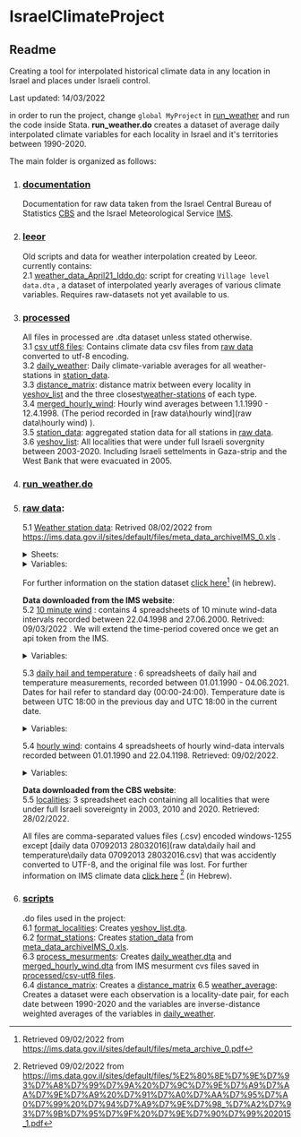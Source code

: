 # IsraelClimateProject
## Readme
Creating a tool for interpolated historical climate data in any location in Israel and places under Israeli control. 

Last updated: 14/03/2022

in order to run the project, change `global MyProject` in [run_weather](run_weather.do) and run the code inside Stata. **run_weather.do** creates a dataset of average daily interpolated climate variables for each locality in Israel and it's territories between 1990-2020.   

The main folder is organized as follows:

1. ### [documentation](documentation) 
    Documentation for raw data taken from the Israel Central Bureau of Statistics [CBS](documentation\cbs) and the Israel Meteorological Service [IMS](documentation\ims).

2. ### [leeor](leeor)
    Old scripts and data for weather interpolation created by Leeor. currently contains: <space><space>  
        2.1 [weather_data_April21_Iddo.do](leeor/weather_data_April21_Iddo.do): script for creating `Village level data.dta` , a dataset of interpolated yearly averages of various climate variables. Requires raw-datasets not yet available to us. 

3. ### [processed](processed)
    All files in processed are .dta dataset unless stated otherwise.  
        3.1 [csv utf8 files](/processed/csv_utf8_files): Contains climate data csv files from [raw data](#raw_data) converted to utf-8 encoding.  
        3.2 [daily_weather](processed/daily_weather.dta): Daily climate-variable averages for all weather-stations in [station_data](processed/station_data.dta).   
        3.3 [distance_matrix](processed/distance_matrix.dta): distance matrix between every locality in [yeshov_list](processed/yeshov_list.dta) and the three closest[weather-stations](processed/station_data.dta) of each type. <space><space>    
        3.4 [merged_hourly_wind](processed/merged_hourly_wind): Hourly wind averages between 1.1.1990 - 12.4.1998. (The period recorded in [raw data\hourly wind](raw data\hourly wind) ). <space><space>  
        3.5 [station_data](processed/station_data.dta): aggregated station data for all stations in [raw data](#raw_data). <space><space>  
        3.6 [yeshov_list](processed/yeshov_list.dta): All localities that were under full Israeli sovergnity between 2003-2020. Including Israeli settelments in Gaza-strip and the West Bank that were evacuated in 2005.   

4. ### [run_weather.do](run_weather.do)  
5. ### [raw data](/raw_data):
    5.1 [Weather station data](raw_data/meta_data_archiveIMS_0.xls): Retrived 08/02/2022 from https://ims.data.gov.il/sites/default/files/meta_data_archiveIMS_0.xls . 
    <details><summary>Sheets:</summary>
        1. <b> תחנות גשם </b> : Rain stations. <br> 
        2. <b>תחנות אקלים </b> : Climate stations. <br>
        3. <b>תחנות התאדות</b> : Evaporation stations. 
    </details>

    <details><summary>Variables:</summary>
        <ul>
        <li> <code>שם התחנה</code>: Station name. </li>
        <li> <code>מספר התחנה</code>: Station ID. </li>
        <li> <code>שם התחנה בלועזית</code>: Station name in English. </li>
        <li> <code>סוג התחנה</code>: Station type. </li>
        <li> <code>קוארדינטות ברשת ישראל החדשה</code>: Coordinates on the Israeli Transverse Mercator (ITM). Also Known as the New Israel Grid. </li>
            <ul>
            <li> <code>מזרח</code>: East. </li> 
            <li> <code>צפון</code>: North. </li>
            </ul>
        <li> <code>קואורדינטות גאוגרפיות</code> Universal Transverse Mercator (UTM) coordinates. </li>
            <ul>
            <li> <code>אורך גיאוגרפי E</code>: Longitude. </li>
            <li> <code>רוחב גיאוגרפי N</code>: Latitude. </li>
            </ul>
        <li> <code>גובה מעל פני הים (מטר)</code>: Height above sea level (meters). </li>
        <li> <code>תאריך הפתיחה </code>: Opening date. </li>
        <li> <code>תאריך הסגירה</code> Closing date. </li>
        <li> <code>תקופת זמינות הנתונים</code> Availability period. (Not available for evaporation stations) </li>
        </ul>
    </details>

    For further information on the station dataset [click here](documentation\ims\מטה-דטה-של-ארכיון-הנתונים-המטאורולוגיים.pdf)[^1] (in hebrew).  

    **Data downloaded from the IMS website**:  
    5.2 [10 minute wind](\raw_data\10_minute_wind) : contains 4 spreadsheets of 10 minute wind-data intervals recorded between 22.04.1998 and 27.06.2000. Retrived: 09/03/2022 . We will extend the time-period covered once we get an api token from the IMS. 

    <details><summary>Variables:</summary>
    <ul>
        <li> <code>שם תחנה</code>: Station name. </li>
        <li> <code>תאריך</code>:  Date. </li>
        <li> <code>שעה- LST</code>: Time in Israel Standard Time (IST), equivalent to UTC+02:00. </li>   
        <li> <code>מהירות הרוח(m/s)</code>: The average recorded wind-speed in the 10 minutes preceding <code>שעה- LST</code>. </li>
        <li> <code>זמן סיום 10 הדקות המקסימליות()</code> - the exact time (hh:mm) when the 10 minutes the maximum wind-speed was calculated ended. Ignore this column. </li>
    </ul>
    </details>

    5.3 [daily hail and temperature](\raw_data\daily_hail_and_temperature) : 6 spreadsheets of daily hail and temperature measurements, recorded between 01.01.1990 - 04.06.2021. Dates for hail refer to standard day (00:00-24:00). Temperature date is between UTC 18:00 in the previous day and UTC 18:00 in the current date. 

    <details><summary>Variables:</summary>
    <ul>
        <li> <code> שם תחנה</code>: Station name.
        <li> <code>מספר תחנה</code> : Station ID. 
        <li> <code>תאריך</code>:  Date.
        <li> <code>טמפרטורת מינימום ליד הקרקע(C°)</code>: Minimum temperature (Celsius) recorded in the previous 12 hours to UTC 06 by a thermometer that is positioned 5-10 cm above ground. 
        <li> <code>טמפרטורת מינימום(C°)</code>: Minimum temperature (Celsius) recorded in the observation's date. 
        <li> <code>טמפרטורת מקסימום(C°)</code>: Maximum temperature (Celsius) recorded in the observation's date.
        <li>  <code>ברד()</code>: Hail. 1 if hail occurred in that date, 0 if not, "-" if missing. 
    </ul>
    </details>
     
     5.4 [hourly wind](raw_data\hourly_wind): contains 4 spreadsheets of hourly wind-data intervals recorded between 01.01.1990 and 22.04.1198. Retrieved: 09/02/2022. 

    <details><summary>Variables:</summary>
    <ul>
        <li> <code>שם תחנה</code>: Station name.
        <li> <code>מספר תחנה</code> : Station ID. 
        <li> <code>תאריך</code>:  Date.
        <li> <code>שעה- LST</code>: Time in Israel Standard Time (IST), equivalent to UTC+02:00 . 
        <li> <code>מהירות הרוח(m/s)</code>: The average recorded wind-speed in the hour preceding `שעה- LST`.
    </ul>
    </details>

    **Data downloaded from the CBS website**:</br>
    5.5 [localities](\raw_data\localities): 3 spreadsheet each containing all localities that were under full Israeli sovereignty in 2003, 2010 and 2020. Retrieved: 28/02/2022. 

    All files are comma-separated values files (.csv) encoded windows-1255 except [daily data  07092013 28032016](raw data\daily hail and temperature\daily data  07092013 28032016.csv) that was accidently converted to UTF-8, and the original file was lost. For further information on IMS climate data [click here](documentation\ims\_מדריך-למשתמש-בנתוני-השמט-עדכון-04.2021.pdf) [^2] (in Hebrew). 

6. ### [scripts](\scripts) 
    .do files used in the project:</br>
    6.1 [format_localities](scripts\format_localities.do): Creates [yeshov_list.dta](processed/yeshov_list.dta).</br>
    6.2 [format_stations](scripts\format_stations.do): Creates [station_data](processed/station_data.dta) from [meta_data_archiveIMS_0.xls](raw-data\meta_data_archiveIMS_0.xls). </br>
    6.3 [process_mesurments](scripts\process_mesurments.do): Creates [daily_weather.dta](processed/daily_weather.dta) and [merged_hourly_wind.dta](processed/merged_hourly_wind) from IMS mesurment cvs files saved in [processed/csv-utf8 files](processed/csv-utf8-files). </br>
    6.4 [distance_matrix](scripts\distance_matrix.do): Creates a [distance_matrix](processed/distance_matrix.dta)
    6.5 [weather_average](scripts\weather_averages.do): Creates a dataset were each observation is a locality-date pair, for each date between 1990-2020 and the variables are inverse-distance weighted averages of the variables in [daily_weather](processed/daily_weather.dta). </br>

[^1]: Retrieved 09/02/2022 from https://ims.data.gov.il/sites/default/files/meta_archive_0.pdf
[^2]: Retrieved 09/02/2022 from https://ims.data.gov.il/sites/default/files/%E2%80%8E%D7%9E%D7%93%D7%A8%D7%99%D7%9A%20%D7%9C%D7%9E%D7%A9%D7%AA%D7%9E%D7%A9%20%D7%91%D7%A0%D7%AA%D7%95%D7%A0%D7%99%20%D7%94%D7%A9%D7%9E%D7%98_%D7%A2%D7%93%D7%9B%D7%95%D7%9F%20%D7%9E%D7%90%D7%99%202015_1.pdf
